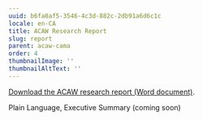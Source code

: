 ```yaml
---
uuid: b6fa0af5-3546-4c3d-882c-2db91a6d6c1c
locale: en-CA
title: ACAW Research Report
slug: report
parent: acaw-cama
order: 4
thumbnailImage: ''
thumbnailAltText: ''
---
```

[Download the ACAW research report (Word document)](https://idrc.ocadu.ca/media/ACAW_CAMA_2024_Research_Report_En.docx).

Plain Language, Executive Summary (coming soon)
